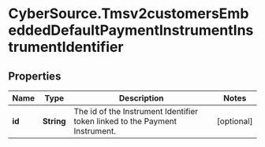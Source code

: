 # CyberSource.Tmsv2customersEmbeddedDefaultPaymentInstrumentInstrumentIdentifier

## Properties
Name | Type | Description | Notes
------------ | ------------- | ------------- | -------------
**id** | **String** | The id of the Instrument Identifier token linked to the Payment Instrument.  | [optional] 


